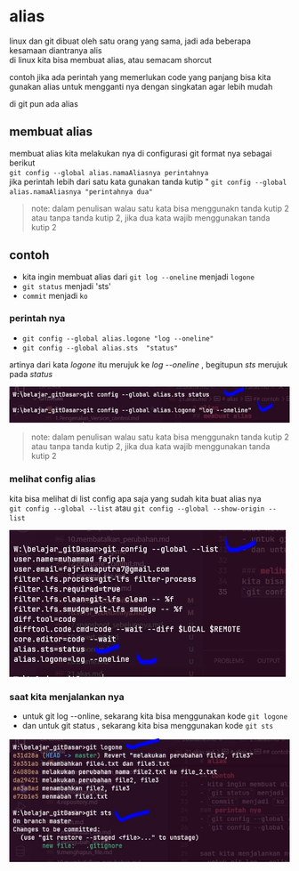 # alias

linux dan git dibuat oleh satu orang yang sama, jadi ada beberapa kesamaan diantranya alis  
di linux kita bisa membuat alias, atau semacam shorcut   

contoh jika ada perintah yang memerlukan code yang panjang bisa kita gunakan alias untuk mengganti nya dengan singkatan agar lebih mudah  


di git pun ada alias  

## membuat alias
membuat alias kita melakukan nya di configurasi git
format nya sebagai berikut  
`git config --global alias.namaAliasnya perintahnya`  
jika perintah lebih dari satu kata gunakan tanda kutip " 
`git config --global alias.namaAliasnya "perintahnya dua"`  

>note: dalam penulisan walau satu kata bisa menggunakn tanda kutip 2 atau tanpa tanda kutip 2, jika dua kata wajib menggunakan tanda kutip 2 


## contoh
- kita ingin membuat alias dari `git log --oneline` menjadi `logone`
- `git status` menjadi 'sts'
- `commit` menjadi `ko`
### perintah nya
- `git config --global alias.logone "log --oneline"`
- `git config --global alias.sts  "status"`

artinya dari kata *logone* itu merujuk ke *log --oneline*  , begitupun *sts* merujuk pada *status*

![perintah git alias](./foto/git_alias.JPG)  

>note: dalam penulisan walau satu kata bisa menggunakn tanda kutip 2 atau tanpa tanda kutip 2, jika dua kata wajib menggunakan tanda kutip 2 


### melihat config alias  
kita bisa melihat di list config apa saja yang sudah kita buat alias nya  
`git config --global --list` atau `git config --global --show-origin --list`

![melihat config alias](./foto/git_config_alias.JPG)  


### saat kita menjalankan nya   
- untuk git log --online, sekarang kita bisa menggunakan kode `git logone`
- dan untuk git status , sekarang kita bisa menggunakan kode `git sts`

![menjalankan git alias](./foto/jalankan_git_alias.JPG)